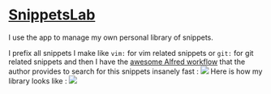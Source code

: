 # [SnippetsLab](https://www.renfei.org/snippets-lab/)
I use the app to manage my own personal library of snippets.

I prefix all snippets I make like `vim:` for vim related snippets or `git:` for git related snippets and then I have the [awesome Alfred workflow](https://www.renfei.org/snippets-lab/press-release/whats-new/osx-1.6.html "recent addition") that the author provides to search for this snippets insanely fast : 
![](https://i.imgur.com/otqc4pO.png)
Here is how my library looks like : 
![](https://i.imgur.com/gHcB7Vo.png)
